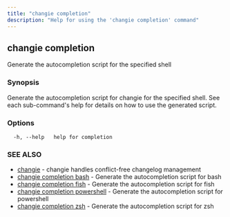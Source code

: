 ```yaml
---
title: "changie completion"
description: "Help for using the 'changie completion' command"
---
```

## changie completion

Generate the autocompletion script for the specified shell

### Synopsis

Generate the autocompletion script for changie for the specified shell.
See each sub-command's help for details on how to use the generated script.


### Options

```
  -h, --help   help for completion
```

### SEE ALSO

* [changie](changie.md)	 - changie handles conflict-free changelog management
* [changie completion bash](changie_completion_bash.md)	 - Generate the autocompletion script for bash
* [changie completion fish](changie_completion_fish.md)	 - Generate the autocompletion script for fish
* [changie completion powershell](changie_completion_powershell.md)	 - Generate the autocompletion script for powershell
* [changie completion zsh](changie_completion_zsh.md)	 - Generate the autocompletion script for zsh

